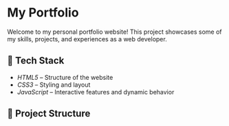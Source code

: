 # My Portfolio

Welcome to my personal portfolio website! This project showcases some of my skills, projects, and experiences as a web developer.

## 🚀 Tech Stack

- _HTML5_ – Structure of the website
- _CSS3_ – Styling and layout
- _JavaScript_ – Interactive features and dynamic behavior

## 📁 Project Structure
